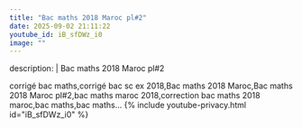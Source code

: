 ```yaml
---
title: "Bac maths 2018 Maroc pl#2"
date: 2025-09-02 21:11:22 
youtube_id: iB_sfDWz_i0
image: ""
---
```

description: |
  Bac maths 2018 Maroc pl#2
  
  
  corrigé bac maths,corrigé bac sc ex 2018,Bac maths 2018 Maroc,Bac maths 2018 Maroc pl#2,bac maths maroc 2018,correction bac maths 2018 maroc,bac maths,bac maths...
{% include youtube-privacy.html id="iB_sfDWz_i0" %}
